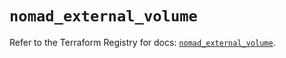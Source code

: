 # `nomad_external_volume`

Refer to the Terraform Registry for docs: [`nomad_external_volume`](https://registry.terraform.io/providers/hashicorp/nomad/2.5.1/docs/resources/external_volume).
